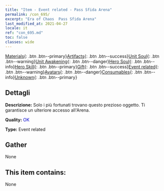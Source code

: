 ```yaml
---
title: "Item - Event related - Pass Sfida Arena"
permalink: /con_695/
excerpt: "Era of Chaos  Pass Sfida Arena"
last_modified_at: 2021-04-27
locale: it
ref: "con_695.md"
toc: false
classes: wide
---
```

 [Materials](/ItemsIT/){: .btn .btn--primary}[Artifacts](/ItemsIT/Artifacts/){: .btn .btn--success}[Unit Soul](/ItemsIT/UnitSoul/){: .btn .btn--warning}[Unit Awakening](/ItemsIT/UnitAwakening/){: .btn .btn--danger}[Hero Soul](/ItemsIT/HeroSoul/){: .btn .btn--info}[Hero Skill](/ItemsIT/HeroSkill/){: .btn .btn--primary}[Gift](/ItemsIT/Gift/){: .btn .btn--success}[Event related](/ItemsIT/Events/){: .btn .btn--warning}[Avatars](/ItemsIT/Avatars/){: .btn .btn--danger}[Consumables](/ItemsIT/Consumables/){: .btn .btn--info}[Unknown](/ItemsIT/Unknown/){: .btn .btn--primary}

## Dettagli
 **Descrizione:** Solo i più fortunati trovano questo prezioso oggetto. Ti garantisce un ulteriore accesso all'Arena.

 **Quality:** <span style="color: #0000CD">OK</span>

 **Type:** Event related

## Gather

  None

## This item contains:

  None

